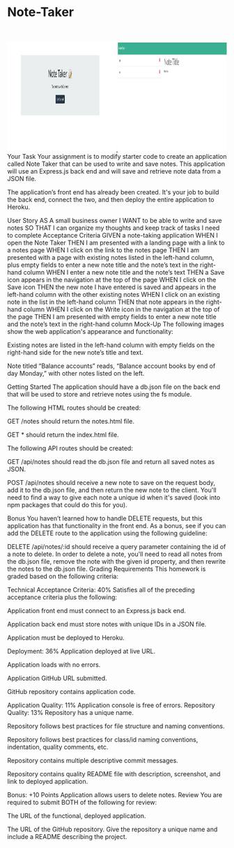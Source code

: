 # Note-Taker

<br>
<br>
<a href="https://github.com/MarkReifke/Password-Generator"><img src="public/assets/img/Note.jpg" alt="note"
          width="250" height="250"> </a>   
<a href="https://github.com/MarkReifke/Password-Generator"><img src="public/assets/img/notes.jpg" alt="note"
          width="250" height="250"> </a>            
Your Task
Your assignment is to modify starter code to create an application called Note Taker that can be used to write and save notes. This application will use an Express.js back end and will save and retrieve note data from a JSON file.

The application’s front end has already been created. It's your job to build the back end, connect the two, and then deploy the entire application to Heroku.

User Story
AS A small business owner
I WANT to be able to write and save notes
SO THAT I can organize my thoughts and keep track of tasks I need to complete
Acceptance Criteria
GIVEN a note-taking application
WHEN I open the Note Taker
THEN I am presented with a landing page with a link to a notes page
WHEN I click on the link to the notes page
THEN I am presented with a page with existing notes listed in the left-hand column, plus empty fields to enter a new note title and the note’s text in the right-hand column
WHEN I enter a new note title and the note’s text
THEN a Save icon appears in the navigation at the top of the page
WHEN I click on the Save icon
THEN the new note I have entered is saved and appears in the left-hand column with the other existing notes
WHEN I click on an existing note in the list in the left-hand column
THEN that note appears in the right-hand column
WHEN I click on the Write icon in the navigation at the top of the page
THEN I am presented with empty fields to enter a new note title and the note’s text in the right-hand column
Mock-Up
The following images show the web application's appearance and functionality:

Existing notes are listed in the left-hand column with empty fields on the right-hand side for the new note’s title and text.

Note titled “Balance accounts” reads, “Balance account books by end of day Monday,” with other notes listed on the left.

Getting Started
The application should have a db.json file on the back end that will be used to store and retrieve notes using the fs module.

The following HTML routes should be created:

GET /notes should return the notes.html file.

GET * should return the index.html file.

The following API routes should be created:

GET /api/notes should read the db.json file and return all saved notes as JSON.

POST /api/notes should receive a new note to save on the request body, add it to the db.json file, and then return the new note to the client. You'll need to find a way to give each note a unique id when it's saved (look into npm packages that could do this for you).

Bonus
You haven’t learned how to handle DELETE requests, but this application has that functionality in the front end. As a bonus, see if you can add the DELETE route to the application using the following guideline:

DELETE /api/notes/:id should receive a query parameter containing the id of a note to delete. In order to delete a note, you'll need to read all notes from the db.json file, remove the note with the given id property, and then rewrite the notes to the db.json file.
Grading Requirements
This homework is graded based on the following criteria:

Technical Acceptance Criteria: 40%
Satisfies all of the preceding acceptance criteria plus the following:

Application front end must connect to an Express.js back end.

Application back end must store notes with unique IDs in a JSON file.

Application must be deployed to Heroku.

Deployment: 36%
Application deployed at live URL.

Application loads with no errors.

Application GitHub URL submitted.

GitHub repository contains application code.

Application Quality: 11%
Application console is free of errors.
Repository Quality: 13%
Repository has a unique name.

Repository follows best practices for file structure and naming conventions.

Repository follows best practices for class/id naming conventions, indentation, quality comments, etc.

Repository contains multiple descriptive commit messages.

Repository contains quality README file with description, screenshot, and link to deployed application.

Bonus: +10 Points
Application allows users to delete notes.
Review
You are required to submit BOTH of the following for review:

The URL of the functional, deployed application.

The URL of the GitHub repository. Give the repository a unique name and include a README describing the project.